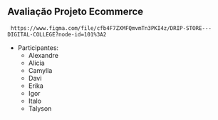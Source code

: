 ## Avaliação Projeto Ecommerce
     https://www.figma.com/file/cfb4F7ZXMFQmvmTn3PKI4z/DRIP-STORE---DIGITAL-COLLEGE?node-id=101%3A2
- Participantes:
    - Alexandre
    - Alicia
    - Camylla
    - Davi
    - Erika
    - Igor
    - Italo
    - Talyson